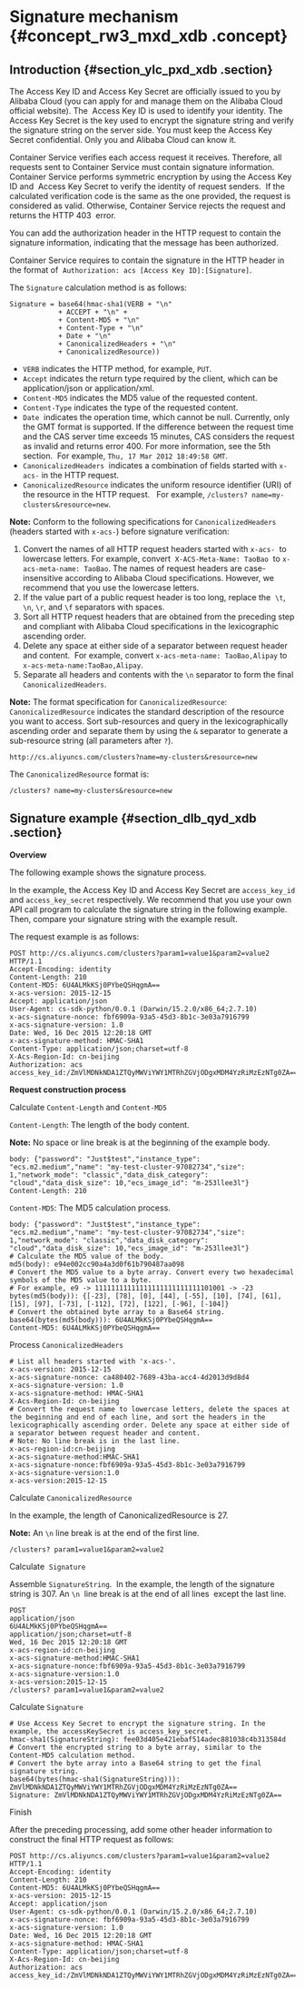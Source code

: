# Signature mechanism {#concept_rw3_mxd_xdb .concept}

## Introduction {#section_ylc_pxd_xdb .section}

The Access Key ID and Access Key Secret are officially issued to you by Alibaba Cloud \(you can apply for and manage them on the Alibaba Cloud official website\). The  Access Key ID is used to identify your identity. The Access Key Secret is the key used to encrypt the signature string and verify the signature string on the server side. You must keep the Access Key Secret confidential. Only you and Alibaba Cloud can know it.

Container Service verifies each access request it receives. Therefore, all requests sent to Container Service must contain signature information. Container Service performs symmetric encryption by using the Access Key ID and  Access Key Secret to verify the identity of request senders.  If the calculated verification code is the same as the one provided, the request is considered as valid. Otherwise, Container Service rejects the request and returns the HTTP 403  error.

You can add the authorization header in the HTTP request to contain the signature information, indicating that the message has been authorized.

Container Service requires to contain the signature in the HTTP header in the format of  `Authorization: acs [Access Key ID]:[Signature]`.

The `Signature` calculation method is as follows:

```
Signature = base64(hmac-sha1(VERB + "\n"
            + ACCEPT + "\n" +
            + Content-MD5 + "\n"
            + Content-Type + "\n"
            + Date + "\n"
            + CanonicalizedHeaders + "\n"
            + CanonicalizedResource))
```

-   `VERB` indicates the HTTP method, for example, `PUT`.
-   `Accept` indicates the return type required by the client, which can be application/json or application/xml.
-   `Content-MD5` indicates the MD5 value of the requested content.
-   `Content-Type` indicates the type of the requested content.
-   `Date`  indicates the operation time, which cannot be null. Currently, only the GMT format is supported. If the difference between the request time and the CAS server time exceeds 15 minutes, CAS considers the request as invalid and returns error 400. For more information, see the 5th section.  For example, `Thu, 17 Mar 2012 18:49:58 GMT`.
-   `CanonicalizedHeaders`  indicates a combination of fields started with `x-acs-` in the HTTP request.
-   `CanonicalizedResource` indicates the uniform resource identifier \(URI\) of the resource in the HTTP request.   For example, `/clusters? name=my-clusters&resource=new`.

**Note:** Conform to the following specifications for `CanonicalizedHeaders` \(headers started with `x-acs-`\) before signature verification:

1.  Convert the names of all HTTP request headers started with `x-acs-`  to lowercase letters. For example, convert  `X-ACS-Meta-Name: TaoBao`  to `x-acs-meta-name: TaoBao`. The names of request headers are case-insensitive according to Alibaba Cloud specifications. However, we recommend that you use the lowercase letters.
2.  If the value part of a public request header is too long, replace the  `\t`, `\n`, `\r`, and `\f` separators with spaces.
3.  Sort all HTTP request headers that are obtained from the preceding step and compliant with Alibaba Cloud specifications in the lexicographic ascending order.
4.  Delete any space at either side of a separator between request header and content.  For example, convert `x-acs-meta-name: TaoBao,Alipay` to `x-acs-meta-name:TaoBao,Alipay`.
5.  Separate all headers and contents with the `\n` separator to form the final `CanonicalizedHeaders`.

**Note:** The format specification for `CanonicalizedResource`: `CanonicalizedResource` indicates the standard description of the resource you want to access. Sort sub-resources and query in the lexicographically ascending order and separate them by using the `&` separator to generate a sub-resource string \(all parameters after `?`\).

```
http://cs.aliyuncs.com/clusters?name=my-clusters&resource=new
```

The `CanonicalizedResource` format is:

```
/clusters? name=my-clusters&resource=new
```

## Signature example {#section_dlb_qyd_xdb .section}

**Overview**

The following example shows the signature process.

In the example, the Access Key ID and Access Key Secret are `access_key_id` and `access_key_secret` respectively. We recommend that you use your own API call program to calculate the signature string in the following example. Then, compare your signature string with the example result.

The request example is as follows:

```
POST http://cs.aliyuncs.com/clusters?param1=value1&param2=value2 HTTP/1.1
Accept-Encoding: identity
Content-Length: 210
Content-MD5: 6U4ALMkKSj0PYbeQSHqgmA==    
x-acs-version: 2015-12-15 
Accept: application/json
User-Agent: cs-sdk-python/0.0.1 (Darwin/15.2.0/x86_64;2.7.10)
x-acs-signature-nonce: fbf6909a-93a5-45d3-8b1c-3e03a7916799
x-acs-signature-version: 1.0
Date: Wed, 16 Dec 2015 12:20:18 GMT
x-acs-signature-method: HMAC-SHA1
Content-Type: application/json;charset=utf-8
X-Acs-Region-Id: cn-beijing  
Authorization: acs access_key_id:/ZmVlMDNkNDA1ZTQyMWViYWY1MTRhZGVjODgxMDM4YzRiMzEzNTg0ZA==

```

**Request construction process**

Calculate `Content-Length` and `Content-MD5`

`Content-Length`: The length of the body content.

**Note:** No space or line break is at the beginning of the example body.

```
body: {"password": "Just$test","instance_type": "ecs.m2.medium","name": "my-test-cluster-97082734","size": 1,"network_mode": "classic","data_disk_category": "cloud","data_disk_size": 10,"ecs_image_id": "m-253llee3l"}
Content-Length: 210
```

`Content-MD5`: The MD5 calculation process.

```
body: {"password": "Just$test","instance_type": "ecs.m2.medium","name": "my-test-cluster-97082734","size": 1,"network_mode": "classic","data_disk_category": "cloud","data_disk_size": 10,"ecs_image_id": "m-253llee3l"}
# Calculate the MD5 value of the body.
md5(body): e94e002cc90a4a3d0f61b790487aa098
# Convert the MD5 value to a byte array. Convert every two hexadecimal symbols of the MD5 value to a byte.
# For example, e9 -> 11111111111111111111111111101001 -> -23
bytes(md5(body)): {[-23], [78], [0], [44], [-55], [10], [74], [61], [15], [97], [-73], [-112], [72], [122], [-96], [-104]}
# Convert the obtained byte array to a Base64 string.
base64(bytes(md5(body))): 6U4ALMkKSj0PYbeQSHqgmA==
Content-MD5: 6U4ALMkKSj0PYbeQSHqgmA==
```

Process `CanonicalizedHeaders`

```
# List all headers started with 'x-acs-'.
x-acs-version: 2015-12-15  
x-acs-signature-nonce: ca480402-7689-43ba-acc4-4d2013d9d8d4
x-acs-signature-version: 1.0
x-acs-signature-method: HMAC-SHA1
X-Acs-Region-Id: cn-beijing
# Convert the request name to lowercase letters, delete the spaces at the beginning and end of each line, and sort the headers in the lexicographically ascending order. Delete any space at either side of a separator between request header and content. 
# Note: No line break is in the last line.
x-acs-region-id:cn-beijing
x-acs-signature-method:HMAC-SHA1
x-acs-signature-nonce:fbf6909a-93a5-45d3-8b1c-3e03a7916799
x-acs-signature-version:1.0
x-acs-version:2015-12-15
```

Calculate `CanonicalizedResource`

In the example, the length of CanonicalizedResource is 27.

**Note:** An `\n` line break is at the end of the first line.

```
/clusters? param1=value1&param2=value2
```

Calculate  `Signature`

Assemble `SignatureString`.  In the example, the length of the signature string is 307. An `\n`  line break is at the end of all lines  except the last line.

```
POST
application/json
6U4ALMkKSj0PYbeQSHqgmA==
application/json;charset=utf-8
Wed, 16 Dec 2015 12:20:18 GMT
x-acs-region-id:cn-beijing
x-acs-signature-method:HMAC-SHA1
x-acs-signature-nonce:fbf6909a-93a5-45d3-8b1c-3e03a7916799
x-acs-signature-version:1.0
x-acs-version:2015-12-15
/clusters? param1=value1&param2=value2
```

Calculate `Signature`

```
# Use Access Key Secret to encrypt the signature string. In the example, the accessKeySecret is access_key_secret.
hmac-sha1(SignatureString): fee03d405e421ebaf514adec881038c4b313584d
# Convert the encrypted string to a byte array, similar to the Content-MD5 calculation method.
# Convert the byte array into a Base64 string to get the final signature string.
base64(bytes(hmac-sha1(SignatureString))): ZmVlMDNkNDA1ZTQyMWViYWY1MTRhZGVjODgxMDM4YzRiMzEzNTg0ZA==
Signature: ZmVlMDNkNDA1ZTQyMWViYWY1MTRhZGVjODgxMDM4YzRiMzEzNTg0ZA==
```

Finish

After the preceding processing, add some other header information to construct the final HTTP request as follows:

```
POST http://cs.aliyuncs.com/clusters?param1=value1&param2=value2 HTTP/1.1
Accept-Encoding: identity
Content-Length: 210
Content-MD5: 6U4ALMkKSj0PYbeQSHqgmA==    
x-acs-version: 2015-12-15 
Accept: application/json
User-Agent: cs-sdk-python/0.0.1 (Darwin/15.2.0/x86_64;2.7.10)
x-acs-signature-nonce: fbf6909a-93a5-45d3-8b1c-3e03a7916799
x-acs-signature-version: 1.0
Date: Wed, 16 Dec 2015 12:20:18 GMT
x-acs-signature-method: HMAC-SHA1
Content-Type: application/json;charset=utf-8
X-Acs-Region-Id: cn-beijing  
Authorization: acs access_key_id:/ZmVlMDNkNDA1ZTQyMWViYWY1MTRhZGVjODgxMDM4YzRiMzEzNTg0ZA==

```

